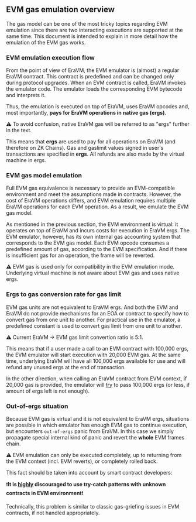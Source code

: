 ## EVM gas emulation overview

The gas model can be one of the most tricky topics regarding EVM emulation since there are two interacting executions are supported at the same time. This document is intended to explain in more detail how the emulation of the EVM gas works.

### EVM emulation execution flow

From the point of view of EraVM, the EVM emulator is (almost) a regular EraVM contract. This contract is predefined and can be changed only during protocol upgrades. When an EVM contract is called, EraVM invokes the emulator code. The emulator loads the corresponding EVM bytecode and interprets it.

Thus, the emulation is executed on top of EraVM, uses EraVM opcodes and, most importantly, **pays for EraVM operations in native gas (ergs)**.

⚠️ To avoid confusion, native EraVM gas will be referred to as "ergs" further in the text.

This means that **ergs** are used to pay for all operations on EraVM (and therefore on ZK Chains). Gas and gaslimit values signed in user's transactions are specified in **ergs**. All refunds are also made by the virtual machine in ergs.

### EVM gas model emulation

Full EVM gas equivalence is necessary to provide an EVM-compatible environment and meet the assumptions made in contracts. However, the cost of EraVM operations differs, and EVM emulation requires multiple EraVM operations for each EVM operation. As a result, we emulate the EVM gas model.

As mentioned in the previous section, the EVM environment is virtual: it operates on top of EraVM and incurs costs for execution in EraVM ergs. The EVM emulator, however, has its own internal gas accounting system that corresponds to the EVM gas model. Each EVM opcode consumes a predefined amount of gas, according to the EVM specification. And if there is insufficient gas for an operation, the frame will be reverted.

⚠️ EVM gas is used only for compatibility in the EVM emulation mode. Underlying virtual machine is not aware about EVM gas and uses native ergs.

### Ergs to gas conversion rate for gas limit

EVM gas units are not equivalent to EraVM ergs. And both the EVM and EraVM do not provide mechanisms for an EOA or contract to specify how to convert gas from one unit to another. For practical use in the emulator, a predefined constant is used to convert gas limit from one unit to another.

⚠️ Current EraVM -> EVM gas limit convertion ratio is 5:1.

This means that if a user made a call to an EVM contract with 100,000 ergs, the EVM emulator will start execution with 20,000 EVM gas. At the same time, underlying EraVM will have all 100,000 ergs available for use and will refund any unused ergs at the end of transaction.

In the other direction, when calling an EraVM contract from EVM context, if 20,000 gas is provided, the emulator will <ins>try</ins> to pass 100,000 ergs (or less, if amount of ergs left is not enough).

### Out-of-ergs situation

Because EVM gas is virtual and it is not equivalent to EraVM ergs, situations are possible in which emulator has enough EVM gas to continue execution, but encounters `out-of-ergs` panic from EraVM. In this case we simply propagate special internal kind of panic and revert the **whole** EVM frames chain.

⚠️ EVM emulation can only be executed completely, up to returning from the EVM context (incl. EVM reverts), or completely rolled back.

This fact should be taken into account by smart contract developers:

❗**It is <ins>highly</ins> discouraged to use try-catch patterns with unknown contracts in EVM environment**❗

Technically, this problem is similar to classic gas-griefing issues in EVM contracts, if not handled appropriately.

